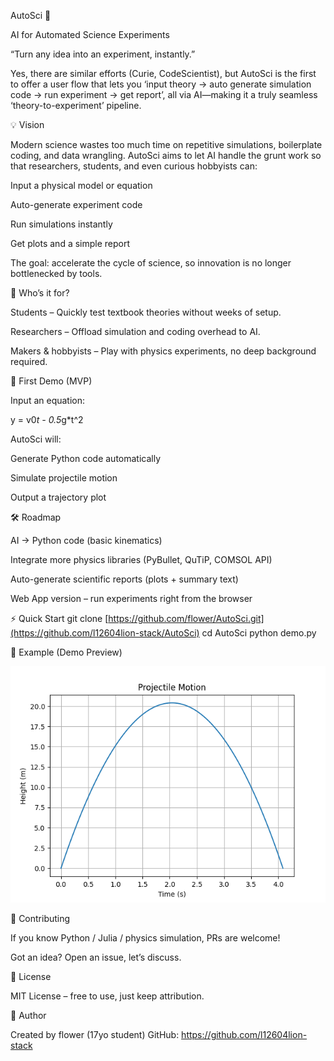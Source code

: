 AutoSci 🌌

AI for Automated Science Experiments

“Turn any idea into an experiment, instantly.”

Yes, there are similar efforts (Curie, CodeScientist), but AutoSci is the first to offer a user flow that lets you ‘input theory → auto generate simulation code → run experiment → get report’, all via AI—making it a truly seamless ‘theory-to-experiment’ pipeline.

💡 Vision

Modern science wastes too much time on repetitive simulations, boilerplate coding, and data wrangling. AutoSci aims to let AI handle the grunt work so that researchers, students, and even curious hobbyists can:

Input a physical model or equation

Auto-generate experiment code

Run simulations instantly

Get plots and a simple report

The goal: accelerate the cycle of science, so innovation is no longer bottlenecked by tools.

🎯 Who’s it for?

Students – Quickly test textbook theories without weeks of setup.

Researchers – Offload simulation and coding overhead to AI.

Makers & hobbyists – Play with physics experiments, no deep background required.

🚀 First Demo (MVP)

Input an equation:

y = v0*t - 0.5*g*t^2


AutoSci will:

Generate Python code automatically

Simulate projectile motion

Output a trajectory plot

🛠 Roadmap

 AI → Python code (basic kinematics)

 Integrate more physics libraries (PyBullet, QuTiP, COMSOL API)

 Auto-generate scientific reports (plots + summary text)

 Web App version – run experiments right from the browser

⚡ Quick Start
git clone [https://github.com/flower/AutoSci.git](https://github.com/l12604lion-stack/AutoSci)
cd AutoSci
python demo.py

📸 Example (Demo Preview)

![Trajectory Demo](trajectory.png)

🤝 Contributing

If you know Python / Julia / physics simulation, PRs are welcome!

Got an idea? Open an issue, let’s discuss.

📜 License

MIT License – free to use, just keep attribution.

👤 Author

Created by flower (17yo student)
GitHub: https://github.com/l12604lion-stack
